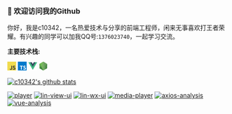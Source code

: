 ### 👋 欢迎访问我的Github

你好，我是c10342，一名热爱技术与分享的前端工程师，闲来无事喜欢打王者荣耀。有兴趣的同学可以加我QQ号:`1376023740`，一起学习交流。

**主要技术栈:**  

<code><img height="20" src="https://raw.githubusercontent.com/github/explore/80688e429a7d4ef2fca1e82350fe8e3517d3494d/topics/javascript/javascript.png"></code>
<code><img height="20" src="https://raw.githubusercontent.com/github/explore/80688e429a7d4ef2fca1e82350fe8e3517d3494d/topics/typescript/typescript.png"></code>
<code><img height="20" src="https://raw.githubusercontent.com/github/explore/80688e429a7d4ef2fca1e82350fe8e3517d3494d/topics/vue/vue.png"></code>
<code><img height="20" src="https://raw.githubusercontent.com/github/explore/80688e429a7d4ef2fca1e82350fe8e3517d3494d/topics/nodejs/nodejs.png"></code>

[![c10342's github stats](https://github-readme-stats.vercel.app/api?username=c10342&show_icons=true)](https://github.com/anuraghazra/github-readme-stats)


[![player](https://github-readme-stats-anuraghazra1.vercel.app/api/pin/?username=c10342&repo=player)](https://github.com/c10342/player)
[![lin-view-ui](https://github-readme-stats-anuraghazra1.vercel.app/api/pin/?username=c10342&repo=lin-view-ui)](https://github.com/c10342/lin-view-ui)
[![lin-wx-ui](https://github-readme-stats-anuraghazra1.vercel.app/api/pin/?username=c10342&repo=lin-wx-ui)](https://github.com/c10342/lin-wx-ui)
[![media-player](https://github-readme-stats-anuraghazra1.vercel.app/api/pin/?username=c10342&repo=media-player)](https://github.com/c10342/media-player)
[![axios-analysis](https://github-readme-stats-anuraghazra1.vercel.app/api/pin/?username=c10342&repo=axios-analysis)](https://github.com/c10342/axios-analysis)
[![vue-analysis](https://github-readme-stats-anuraghazra1.vercel.app/api/pin/?username=c10342&repo=vue-analysis)](https://github.com/c10342/vue-analysis)
